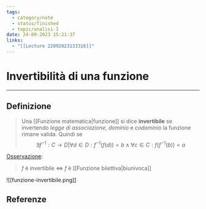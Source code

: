 ```yaml
---
tags:
  - category/note
  - status/finished
  - topic/analisi-I
date: 24-09-2023 15:21:37
links:
  - "[[Lecture 22092023133316]]"
---
```

# Invertibilità di una funzione
---
## Definizione
> Una [[Funzione matematica|funzione]] si dice **invertibile** se invertendo _legge di associazione_, _dominio_ e _codominio_ la funzione rimane valida. Quindi se
> $$\exists f^{-1}: C \to D | \forall d \in D: f^{-1}(f(d))=b \land \forall c \in C: f(f^{-1}(b))=a$$

<u>Osservazione</u>:
> $f$ è invertibile $\iff$ $f$ è [[Funzione biiettiva|biunivoca]]

![[funzione-invertibile.png]]
## Referenze